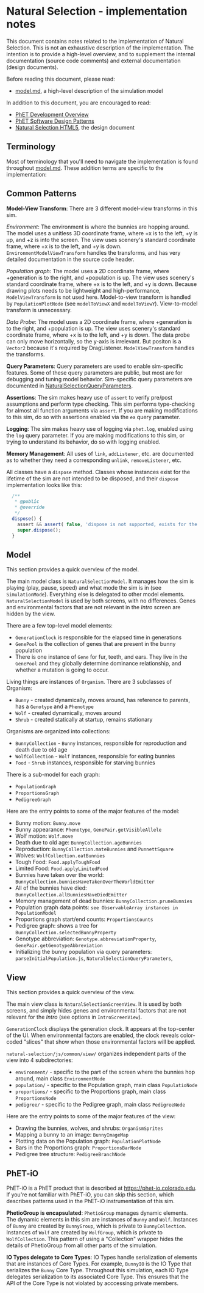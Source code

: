 # Natural Selection - implementation notes

This document contains notes related to the implementation of Natural Selection. 
This is not an exhaustive description of the implementation.  The intention is 
to provide a high-level overview, and to supplement the internal documentation 
(source code comments) and external documentation (design documents).  

Before reading this document, please read:
* [model.md](https://github.com/phetsims/natural-selection/blob/master/doc/model.md), a high-level description of the simulation model

In addition to this document, you are encouraged to read: 
* [PhET Development Overview](https://github.com/phetsims/phet-info/blob/master/doc/phet-development-overview.md)  
* [PhET Software Design Patterns](https://github.com/phetsims/phet-info/blob/master/doc/phet-software-design-patterns.md)
* [Natural Selection HTML5](https://docs.google.com/document/d/16C5TPL9LfK7JgYbo_NOP80FM5kOvCx2tMkvsZH4leQU/edit#), the design document

## Terminology

Most of terminology that you'll need to navigate the implementation is found throughout [model.md](https://github.com/phetsims/natural-selection/blob/master/doc/model.md). These addition terms are specific to the implementation: 

## Common Patterns

**Model-View Transform**: There are 3 different model-view transforms in this sim.

_Environment_: The environment is where the bunnies are hopping around. The model uses a unitless 3D coordinate frame, where +x is to the left, +y is up, and +z is into the screen. The view uses scenery's standard coordinate frame, where +x is to the left, and +y is down. `EnvironmentModelViewTransform` handles the transforms, and has very detailed documentation in the source code header. 

_Population graph_: The model uses a 2D coordinate frame, where +generation is to the right, and +population is up. The view uses scenery's standard coordinate frame, where +x is to the left, and +y is down. Because drawing plots needs to be lightweight and high-performance, `ModelViewTransform` is not used here. Model-to-view transform is handled by `PopulationPlotNode` (see `modelToViewX` and `modelToViewY`). View-to-model transform is unnecessary.

_Data Probe_: The model uses a 2D coordinate frame, where +generation is to the right, and +population is up. The view uses scenery's standard coordinate frame, where +x is to the left, and +y is down. The data probe can only move horizontally, so the y-axis is irrelevant. But positon is a `Vector2` because it's required by DragListener. `ModelViewTransform` handles the transforms.

**Query Parameters**: Query parameters are used to enable sim-specific features. Some of these query parameters are public, but most are for debugging and
tuning model behavior. Sim-specific query parameters are documented in
[NaturalSelectionQueryParameters](https://github.com/phetsims/natural-selection/blob/master/js/common/NaturalSelectionQueryParameters.js).

**Assertions**: The sim makes heavy use of `assert` to verify pre/post assumptions and perform type checking. This sim performs type-checking for almost all function arguments via `assert`. If you are making modifications to this sim, do so with assertions enabled via the `ea` query parameter.

**Logging**: The sim makes heavy use of logging via `phet.log`, enabled using the `log` query parameter. If you are making modifications to this sim, or trying to understand its behavior, do so with logging enabled.

**Memory Management**: All uses of `link`, `addListener`, etc. are documented as to whether they need a corresponding `unlink`, `removeListener`, etc.

All classes have a `dispose` method. Classes whose instances exist for the lifetime of the sim are not intended to 
be disposed, and their `dispose` implementation looks like this:

```js
  /**
   * @public
   * @override
   */
  dispose() {
    assert && assert( false, 'dispose is not supported, exists for the lifetime of the sim' );
    super.dispose();
  }
```

## Model

This section provides a quick overview of the model.

The main model class is `NaturalSelectionModel`. It manages how the sim is playing (play, pause, speed) and what mode the sim is in (see `SimulationMode`). Everything else is delegated to other model elements. `NaturalSelectionModel` is used by both screens, with no differences. Genes and environmental factors that are not relevant in the _Intro_ screen are hidden by the view.

There are a few top-level model elements:

* `GenerationClock` is responsible for the elapsed time in generations
* `GenePool` is the collection of genes that are present in the bunny population 
* There is one instance of `Gene` for fur, teeth, and ears.  They live in the `GenePool` and they globally determine dominance relationship, and whether a mutation is going to occur. 

Living things are instances of `Organism`. There are 3 subclasses of Organism:

* `Bunny` - created dynamically, moves around, has reference to parents, has a `Genotype` and a `Phenotype`
* `Wolf` - created dynamically, moves around
* `Shrub` - created statically at startup, remains stationary

Organisms are organized into collections:

* `BunnyCollection` - `Bunny` instances, responsible for reproduction and death due to old age
* `WolfCollection` - `Wolf` instances, responsible for eating bunnies
* `Food` - `Shrub` instances, responsible for starving bunnies

There is a sub-model for each graph:

* `PopulationGraph`
* `ProportionsGraph`
* `PedigreeGraph`

Here are the entry points to some of the major features of the model:

* Bunny motion: `Bunny.move`
* Bunny appearance: `Phenotype`, `GenePair.getVisibleAllele`
* Wolf motion: `Wolf.move`
* Death due to old age: `BunnyCollection.ageBunnies`
* Reproduction: `BunnyCollection.mateBunnies` and `PunnettSquare`
* Wolves: `WolfCollection.eatBunnies`
* Tough Food: `Food.applyToughFood`
* Limited Food: `Food.applyLimitedFood`
* Bunnies have taken over the world: `BunnyCollection.bunniesHaveTakenOverTheWorldEmitter`
* All of the bunnies have died: `BunnyCollection.allBunniesHaveDiedEmitter`
* Memory management of dead bunnies: `BunnyCollection.pruneBunnies`
* Population graph data points: `see ObservableArray instances in PopulationModel`
* Proportions graph start/end counts: `ProportionsCounts`
* Pedigree graph: shows a tree for `BunnyCollection.selectedBunnyProperty`
* Genotype abbreviation: `Genotype.abbreviationProperty`, `GenePair.getGenotypeAbbreviation`
* Initializing the bunny population via query parameters: `parseInitialPopulation.js`, `NaturalSelectionQueryParameters`, 

## View

This section provides a quick overview of the view.

The main view class is `NaturalSelectionScreenView`. It is used by both screens, and simply hides genes and environmental factors that are not relevant for the _Intro_ (see options in `IntroScreenView`).

`GenerationClock` displays the generation clock. It appears at the top-center of the UI. When environmental factors are enabled, the clock reveals color-coded "slices" that show when those environmental factors will be applied.

`natural-selection/js/common/view/` organizes independent parts of the view into 4 subdirectories:

* `environment/` - specific to the part of the screen where the bunnies hop around, main class `EnvironmentNode`
* `population/` - specific to the Population graph, main class `PopulatioNode`
* `proportions/` - specific to the Proportions graph, main class `ProportionsNode`
* `pedigree/` - specific to the Pedigree graph, main class `PedigreeNode`

Here are the entry points to some of the major features of the view:

* Drawing the bunnies, wolves, and shrubs: `OrganismSprites`
* Mapping a bunny to an image: `BunnyImageMap`
* Plotting data on the Population graph: `PopulationPlotNode`
* Bars in the Proportions graph: `ProportionsBarNode`
* Pedigree tree structure: `PedigreeBranchNode`

## PhET-iO

PhET-iO is a PhET product that is described at https://phet-io.colorado.edu. If you're not familiar with PhET-iO, you can skip this section, which describes patterns used in the PhET-iO instrumentation of this sim. 

**PhetioGroup is encapsulated**: `PhetioGroup` manages dynamic elements. The dynamic elements in this sim are instances of `Bunny` and `Wolf`. Instances of `Bunny` are created by `BunnyGroup`, which is private to `BunnyCollection`.  Instances of `Wolf` are created by `WolfGroup`, which is private to `WolfCollection`.  This pattern of using a "Collection" wrapper hides the details of PhetioGroup from all other parts of the simulation.

**IO Types delegate to Core Types**: IO Types handle serialization of elements that are instances of Core Types. For example, `BunnyIO` is the IO Type that serializes the `Bunny` Core Type.  Throughout this simulation, each IO Type delegates serialization to its associated Core Type.  This ensures that the API of the Core Type is not violated by acccessing private members.

  
